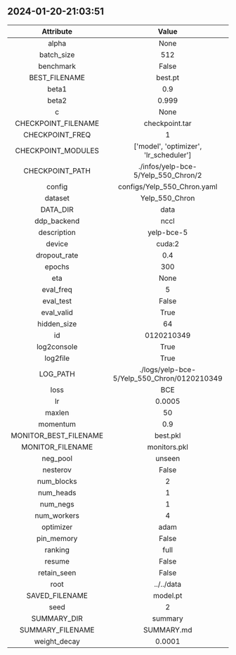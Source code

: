 
## 2024-01-20-21:03:51 


|  Attribute   |   Value   |
| :-------------: | :-----------: |
|  alpha  |   None    |
|  batch_size  |   512    |
|  benchmark  |   False    |
|  BEST_FILENAME  |   best.pt    |
|  beta1  |   0.9    |
|  beta2  |   0.999    |
|  c  |   None    |
|  CHECKPOINT_FILENAME  |   checkpoint.tar    |
|  CHECKPOINT_FREQ  |   1    |
|  CHECKPOINT_MODULES  |   ['model', 'optimizer', 'lr_scheduler']    |
|  CHECKPOINT_PATH  |   ./infos/yelp-bce-5/Yelp_550_Chron/2    |
|  config  |   configs/Yelp_550_Chron.yaml    |
|  dataset  |   Yelp_550_Chron    |
|  DATA_DIR  |   data    |
|  ddp_backend  |   nccl    |
|  description  |   yelp-bce-5    |
|  device  |   cuda:2    |
|  dropout_rate  |   0.4    |
|  epochs  |   300    |
|  eta  |   None    |
|  eval_freq  |   5    |
|  eval_test  |   False    |
|  eval_valid  |   True    |
|  hidden_size  |   64    |
|  id  |   0120210349    |
|  log2console  |   True    |
|  log2file  |   True    |
|  LOG_PATH  |   ./logs/yelp-bce-5/Yelp_550_Chron/0120210349    |
|  loss  |   BCE    |
|  lr  |   0.0005    |
|  maxlen  |   50    |
|  momentum  |   0.9    |
|  MONITOR_BEST_FILENAME  |   best.pkl    |
|  MONITOR_FILENAME  |   monitors.pkl    |
|  neg_pool  |   unseen    |
|  nesterov  |   False    |
|  num_blocks  |   2    |
|  num_heads  |   1    |
|  num_negs  |   1    |
|  num_workers  |   4    |
|  optimizer  |   adam    |
|  pin_memory  |   False    |
|  ranking  |   full    |
|  resume  |   False    |
|  retain_seen  |   False    |
|  root  |   ../../data    |
|  SAVED_FILENAME  |   model.pt    |
|  seed  |   2    |
|  SUMMARY_DIR  |   summary    |
|  SUMMARY_FILENAME  |   SUMMARY.md    |
|  weight_decay  |   0.0001    |
